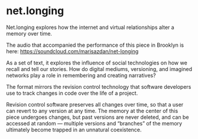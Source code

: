 net.longing
===========

Net.longing explores how the internet and virtual relationships alter a memory over time.

The audio that accompanied the performance of this piece in Brooklyn is here:
https://soundcloud.com/marisazdan/net-longing

As a set of text, it explores the influence of social technologies on how we recall and tell our stories. How do digital mediums, versioning, and imagined networks play a role in remembering and creating narratives?

The format mirrors the revision control technology that software developers use to track changes in code over the life of a project.

Revision control software preserves all changes over time, so that a user can revert to any version at any time. The memory at the center of this piece undergoes changes, but past versions are never deleted, and can be accessed at random — multiple versions and “branches” of the memory ultimately become trapped in an unnatural coexistence.
